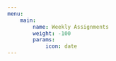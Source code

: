 ```yaml
---
menu:
    main:
        name: Weekly Assignments
        weight: -100
        params:
            icon: date
---
```































